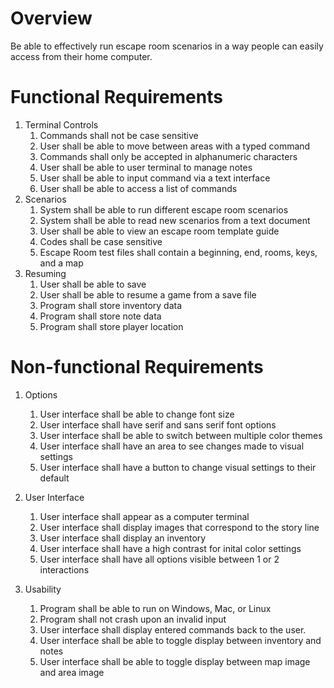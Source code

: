# Overview
Be able to effectively run escape room scenarios in a way people can easily access from their home computer.

# Functional Requirements
1. Terminal Controls
    1. Commands shall not be case sensitive
    2. User shall be able to move between areas with a typed command
    3. Commands shall only be accepted in alphanumeric characters
    4. User shall be able to user terminal to manage notes
    5. User shall be able to input command via a text interface
    6. User shall be able to access a list of commands
2. Scenarios
    1. System shall be able to run different escape room scenarios
    2. System shall be able to read new scenarios from a text document
    3. User shall be able to view an escape room template guide
    2. Codes shall be case sensitive
    4. Escape Room test files shall contain a beginning, end, rooms, keys, and a map
3. Resuming
    1. User shall be able to save
    2. User shall be able to resume a game from a save file
    1. Program shall store inventory data
    2. Program shall store note data
    3. Program shall store player location
# Non-functional Requirements
1. Options
    1. User interface shall be able to change font size
    2. User interface shall have serif and sans serif font options
    3. User interface shall be able to switch between multiple color themes
    4. User interface shall have an area to see changes made to visual settings
    5. User interface shall have a button to change visual settings to their default
2. User Interface
    1. User interface shall appear as a computer terminal
    3. User interface shall display images that correspond to the story line
    4. User interface shall display an inventory
    5. User interface shall have a high contrast for inital color settings
    6. User interface shall have all options visible between 1 or 2 interactions
     
3. Usability
    1. Program shall be able to run on Windows, Mac, or Linux
    1. Program shall not crash upon an invalid input
    7. User interface shall display entered commands back to the user.
    7. User interface shall be able to toggle display between inventory and notes
    8. User interface shall be able to toggle display between map image and area image